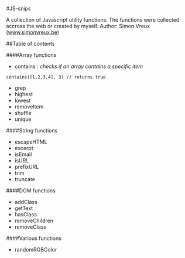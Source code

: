 #JS-snips

A collection of Javascript utility functions. 
The functions were collected accross the web or created by myself.
Author: Simon Vreux (www.simonvreux.be)

##Table of contents

####Array functions
- contains : *checks if an array contains a specific item*
```
contains([1,2,3,4], 3) // returns true
```
- grep
- highest
- lowest
- removeItem
- shuffle
- unique

####String functions
- escapeHTML
- excerpt
- isEmail
- isURL
- prefixURL
- trim
- truncate

####DOM functions
- addClass
- getText
- hasClass
- removeChildren
- removeClass

####Various functions
- randomRGBColor